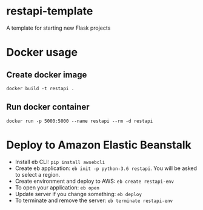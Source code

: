 # restapi-template
A template for starting new Flask projects

# Docker usage
## Create docker image
```docker build -t restapi .```

## Run docker container
```docker run -p 5000:5000 --name restapi --rm -d restapi```

# Deploy to Amazon Elastic Beanstalk
- Install eb CLI: ```pip install awsebcli```
- Create eb application: ```eb init -p python-3.6 restapi```. You will be asked to select a region.
- Create environment and deploy to AWS: ```eb create restapi-env```
- To open your application: ```eb open```
- Update server if you change something: ```eb deploy``` 
- To terminate and remove the server: ```eb terminate restapi-env```

